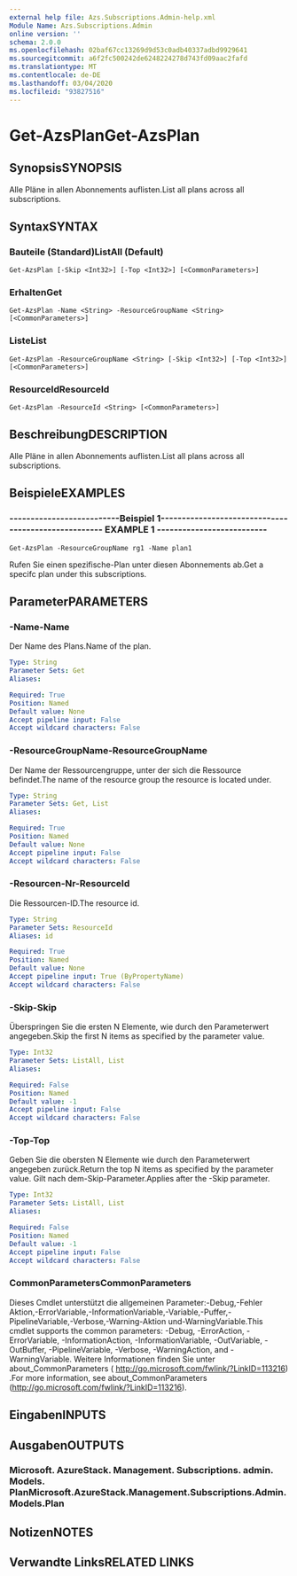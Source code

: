```yaml
---
external help file: Azs.Subscriptions.Admin-help.xml
Module Name: Azs.Subscriptions.Admin
online version: ''
schema: 2.0.0
ms.openlocfilehash: 02baf67cc13269d9d53c0adb40337adbd9929641
ms.sourcegitcommit: a6f2fc500242de6248224278d743fd09aac2fafd
ms.translationtype: MT
ms.contentlocale: de-DE
ms.lasthandoff: 03/04/2020
ms.locfileid: "93827516"
---
```

# <span data-ttu-id="04028-101">Get-AzsPlan</span><span class="sxs-lookup"><span data-stu-id="04028-101">Get-AzsPlan</span></span>

## <span data-ttu-id="04028-102">Synopsis</span><span class="sxs-lookup"><span data-stu-id="04028-102">SYNOPSIS</span></span>
<span data-ttu-id="04028-103">Alle Pläne in allen Abonnements auflisten.</span><span class="sxs-lookup"><span data-stu-id="04028-103">List all plans across all subscriptions.</span></span>

## <span data-ttu-id="04028-104">Syntax</span><span class="sxs-lookup"><span data-stu-id="04028-104">SYNTAX</span></span>

### <span data-ttu-id="04028-105">Bauteile (Standard)</span><span class="sxs-lookup"><span data-stu-id="04028-105">ListAll (Default)</span></span>
```
Get-AzsPlan [-Skip <Int32>] [-Top <Int32>] [<CommonParameters>]
```

### <span data-ttu-id="04028-106">Erhalten</span><span class="sxs-lookup"><span data-stu-id="04028-106">Get</span></span>
```
Get-AzsPlan -Name <String> -ResourceGroupName <String> [<CommonParameters>]
```

### <span data-ttu-id="04028-107">Liste</span><span class="sxs-lookup"><span data-stu-id="04028-107">List</span></span>
```
Get-AzsPlan -ResourceGroupName <String> [-Skip <Int32>] [-Top <Int32>] [<CommonParameters>]
```

### <span data-ttu-id="04028-108">ResourceId</span><span class="sxs-lookup"><span data-stu-id="04028-108">ResourceId</span></span>
```
Get-AzsPlan -ResourceId <String> [<CommonParameters>]
```

## <span data-ttu-id="04028-109">Beschreibung</span><span class="sxs-lookup"><span data-stu-id="04028-109">DESCRIPTION</span></span>
<span data-ttu-id="04028-110">Alle Pläne in allen Abonnements auflisten.</span><span class="sxs-lookup"><span data-stu-id="04028-110">List all plans across all subscriptions.</span></span>

## <span data-ttu-id="04028-111">Beispiele</span><span class="sxs-lookup"><span data-stu-id="04028-111">EXAMPLES</span></span>

### <span data-ttu-id="04028-112">--------------------------Beispiel 1--------------------------</span><span class="sxs-lookup"><span data-stu-id="04028-112">-------------------------- EXAMPLE 1 --------------------------</span></span>
```
Get-AzsPlan -ResourceGroupName rg1 -Name plan1
```

<span data-ttu-id="04028-113">Rufen Sie einen spezifische-Plan unter diesen Abonnements ab.</span><span class="sxs-lookup"><span data-stu-id="04028-113">Get a specifc plan under this subscriptions.</span></span>

## <span data-ttu-id="04028-114">Parameter</span><span class="sxs-lookup"><span data-stu-id="04028-114">PARAMETERS</span></span>

### <span data-ttu-id="04028-115">-Name</span><span class="sxs-lookup"><span data-stu-id="04028-115">-Name</span></span>
<span data-ttu-id="04028-116">Der Name des Plans.</span><span class="sxs-lookup"><span data-stu-id="04028-116">Name of the plan.</span></span>

```yaml
Type: String
Parameter Sets: Get
Aliases: 

Required: True
Position: Named
Default value: None
Accept pipeline input: False
Accept wildcard characters: False
```

### <span data-ttu-id="04028-117">-ResourceGroupName</span><span class="sxs-lookup"><span data-stu-id="04028-117">-ResourceGroupName</span></span>
<span data-ttu-id="04028-118">Der Name der Ressourcengruppe, unter der sich die Ressource befindet.</span><span class="sxs-lookup"><span data-stu-id="04028-118">The name of the resource group the resource is located under.</span></span>

```yaml
Type: String
Parameter Sets: Get, List
Aliases: 

Required: True
Position: Named
Default value: None
Accept pipeline input: False
Accept wildcard characters: False
```

### <span data-ttu-id="04028-119">-Resourcen-Nr</span><span class="sxs-lookup"><span data-stu-id="04028-119">-ResourceId</span></span>
<span data-ttu-id="04028-120">Die Ressourcen-ID.</span><span class="sxs-lookup"><span data-stu-id="04028-120">The resource id.</span></span>

```yaml
Type: String
Parameter Sets: ResourceId
Aliases: id

Required: True
Position: Named
Default value: None
Accept pipeline input: True (ByPropertyName)
Accept wildcard characters: False
```

### <span data-ttu-id="04028-121">-Skip</span><span class="sxs-lookup"><span data-stu-id="04028-121">-Skip</span></span>
<span data-ttu-id="04028-122">Überspringen Sie die ersten N Elemente, wie durch den Parameterwert angegeben.</span><span class="sxs-lookup"><span data-stu-id="04028-122">Skip the first N items as specified by the parameter value.</span></span>

```yaml
Type: Int32
Parameter Sets: ListAll, List
Aliases: 

Required: False
Position: Named
Default value: -1
Accept pipeline input: False
Accept wildcard characters: False
```

### <span data-ttu-id="04028-123">-Top</span><span class="sxs-lookup"><span data-stu-id="04028-123">-Top</span></span>
<span data-ttu-id="04028-124">Geben Sie die obersten N Elemente wie durch den Parameterwert angegeben zurück.</span><span class="sxs-lookup"><span data-stu-id="04028-124">Return the top N items as specified by the parameter value.</span></span>
<span data-ttu-id="04028-125">Gilt nach dem-Skip-Parameter.</span><span class="sxs-lookup"><span data-stu-id="04028-125">Applies after the -Skip parameter.</span></span>

```yaml
Type: Int32
Parameter Sets: ListAll, List
Aliases: 

Required: False
Position: Named
Default value: -1
Accept pipeline input: False
Accept wildcard characters: False
```

### <span data-ttu-id="04028-126">CommonParameters</span><span class="sxs-lookup"><span data-stu-id="04028-126">CommonParameters</span></span>
<span data-ttu-id="04028-127">Dieses Cmdlet unterstützt die allgemeinen Parameter:-Debug,-Fehler Aktion,-ErrorVariable,-InformationVariable,-Variable,-Puffer,-PipelineVariable,-Verbose,-Warning-Aktion und-WarningVariable.</span><span class="sxs-lookup"><span data-stu-id="04028-127">This cmdlet supports the common parameters: -Debug, -ErrorAction, -ErrorVariable, -InformationAction, -InformationVariable, -OutVariable, -OutBuffer, -PipelineVariable, -Verbose, -WarningAction, and -WarningVariable.</span></span> <span data-ttu-id="04028-128">Weitere Informationen finden Sie unter about_CommonParameters ( http://go.microsoft.com/fwlink/?LinkID=113216) .</span><span class="sxs-lookup"><span data-stu-id="04028-128">For more information, see about_CommonParameters (http://go.microsoft.com/fwlink/?LinkID=113216).</span></span>

## <span data-ttu-id="04028-129">Eingaben</span><span class="sxs-lookup"><span data-stu-id="04028-129">INPUTS</span></span>

## <span data-ttu-id="04028-130">Ausgaben</span><span class="sxs-lookup"><span data-stu-id="04028-130">OUTPUTS</span></span>

### <span data-ttu-id="04028-131">Microsoft. AzureStack. Management. Subscriptions. admin. Models. Plan</span><span class="sxs-lookup"><span data-stu-id="04028-131">Microsoft.AzureStack.Management.Subscriptions.Admin.Models.Plan</span></span>

## <span data-ttu-id="04028-132">Notizen</span><span class="sxs-lookup"><span data-stu-id="04028-132">NOTES</span></span>

## <span data-ttu-id="04028-133">Verwandte Links</span><span class="sxs-lookup"><span data-stu-id="04028-133">RELATED LINKS</span></span>

